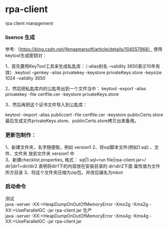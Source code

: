 # rpa-client
rpa client management

### lisence 生成 
参考:（https://blog.csdn.net/jfengamarsoft/article/details/104557968）
使用keytool生成密钥对：

1、首先要用KeyTool工具来生成私匙库：（-alias别名 –validity 3650表示10年有效）
keytool -genkey -alias privatekey -keystore privateKeys.store -keysize 1024 -validity 3650

2、然后把私匙库内的公匙导出到一个文件当中：
keytool -export -alias privatekey -file certfile.cer -keystore privateKeys.store

3、然后再把这个证书文件导入到公匙库：

keytool -import -alias publiccert -file certfile.cer -keystore publicCerts.store
最后生成文件privateKeys.store、publicCerts.store拷贝出来备用。


### 更新包制作：
1、新建文件夹，名字随便取，例如 version1
2、将sql脚本文件(例如1.sql) 、文件、文件夹 放到文件夹 version1 中  
3、新建checklist.properties, 格式：
sql|1.sql=run
file|rpa-client.jar=/
dir|dir1=dir/dir2   表明将dir1下的内容放在安装目录的 dir\dir2下面
属性值为文件所方目录
3、将这个文件夹压缩为zip包，并改后缀名为mbot


### 启动命令
测试  
java -server -XX:+HeapDumpOnOutOfMemoryError -Xmx2g -Xms2g -XX:+UseParallelGC -jar rpa-client.jar 
生产  
java -server -XX:+HeapDumpOnOutOfMemoryError -Xmx4g -Xms4g -XX:+UseParallelGC -jar rpa-client.jar 
